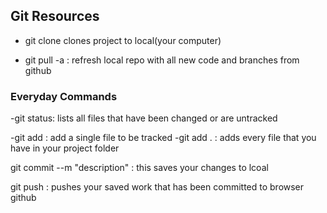 ## Git Resources

- git clone <project url> clones project to local(your computer)

- git pull -a : refresh local repo with all new code and branches from github

### Everyday Commands

-git status: lists all files that have been changed or are untracked

-git add <file name> : add a single file to be tracked
-git add . : adds every file that you have in your project folder

git commit --m "description" : this saves your changes to lcoal

git push : pushes your saved work that has been committed to browser github
